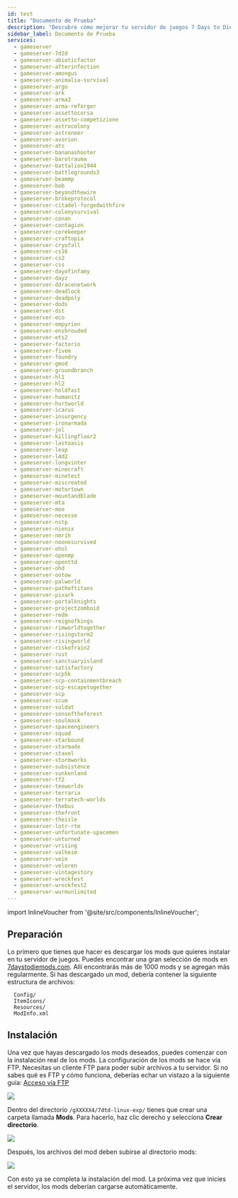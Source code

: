 ```yaml
---
id: test
title: "Documento de Prueba"
description: "Descubre cómo mejorar tu servidor de juegos 7 Days to Die con mods para una experiencia de juego personalizada → Aprende más ahora"
sidebar_label: Documento de Prueba
services:
  - gameserver
  - gameserver-7d2d
  - gameserver-abioticfactor
  - gameserver-afterinfection
  - gameserver-amongus
  - gameserver-animalia-survival
  - gameserver-argo
  - gameserver-ark
  - gameserver-arma3
  - gameserver-arma-reforger
  - gameserver-assettocorsa
  - gameserver-assetto-competizione
  - gameserver-astrocolony
  - gameserver-astroneer
  - gameserver-avorion
  - gameserver-ats
  - gameserver-bananashooter
  - gameserver-barotrauma
  - gameserver-battalion1944
  - gameserver-battlegrounds3
  - gameserver-beammp
  - gameserver-bob
  - gameserver-beyondthewire
  - gameserver-brokeprotocol
  - gameserver-citadel-forgedwithfire
  - gameserver-colonysurvival
  - gameserver-conan
  - gameserver-contagion
  - gameserver-corekeeper
  - gameserver-craftopia
  - gameserver-cryofall
  - gameserver-cs16
  - gameserver-cs2
  - gameserver-css
  - gameserver-dayofinfamy
  - gameserver-dayz
  - gameserver-ddracenetwork
  - gameserver-deadlock
  - gameserver-deadpoly
  - gameserver-dods
  - gameserver-dst
  - gameserver-eco
  - gameserver-empyrion
  - gameserver-enshrouded
  - gameserver-ets2
  - gameserver-factorio
  - gameserver-fivem
  - gameserver-foundry
  - gameserver-gmod
  - gameserver-groundbranch
  - gameserver-hl1
  - gameserver-hl2
  - gameserver-holdfast
  - gameserver-humanitz
  - gameserver-hurtworld
  - gameserver-icarus
  - gameserver-insurgency
  - gameserver-ironarmada
  - gameserver-jol
  - gameserver-killingfloor2
  - gameserver-lastoasis
  - gameserver-leap
  - gameserver-l4d2
  - gameserver-longvinter
  - gameserver-minecraft
  - gameserver-minetest
  - gameserver-miscreated
  - gameserver-motortown
  - gameserver-mountandblade
  - gameserver-mta
  - gameserver-moe
  - gameserver-necesse
  - gameserver-nstp
  - gameserver-nienix
  - gameserver-nmrih
  - gameserver-noonesurvived
  - gameserver-ohol
  - gameserver-openmp
  - gameserver-openttd
  - gameserver-ohd
  - gameserver-ootow
  - gameserver-palworld
  - gameserver-pathoftitans
  - gameserver-pixark
  - gameserver-portalknights
  - gameserver-projectzomboid
  - gameserver-redm
  - gameserver-reignofkings
  - gameserver-rimworldtogether
  - gameserver-risingstorm2
  - gameserver-risingworld
  - gameserver-riskofrain2
  - gameserver-rust
  - gameserver-sanctuaryisland
  - gameserver-satisfactory
  - gameserver-scp5k
  - gameserver-scp-containmentbreach
  - gameserver-scp-escapetogether
  - gameserver-scp
  - gameserver-scum
  - gameserver-soldat
  - gameserver-sonsoftheforest
  - gameserver-soulmask
  - gameserver-spaceengineers
  - gameserver-squad
  - gameserver-starbound
  - gameserver-starmade
  - gameserver-staxel
  - gameserver-stormworks
  - gameserver-subsistence
  - gameserver-sunkenland
  - gameserver-tf2
  - gameserver-teeworlds
  - gameserver-terraria
  - gameserver-terratech-worlds
  - gameserver-thebus
  - gameserver-thefront
  - gameserver-theisle
  - gameserver-lotr-rtm
  - gameserver-unfortunate-spacemen
  - gameserver-unturned
  - gameserver-vrising
  - gameserver-valheim
  - gameserver-vein
  - gameserver-veloren
  - gameserver-vintagestory
  - gameserver-wreckfest
  - gameserver-wreckfest2
  - gameserver-wurmunlimited
---
```


import InlineVoucher from '@site/src/components/InlineVoucher';

<InlineVoucher />

## Preparación

Lo primero que tienes que hacer es descargar los mods que quieres instalar en tu servidor de juegos. Puedes encontrar una gran selección de mods en [7daystodiemods.com](https://7daystodiemods.com/). Allí encontrarás más de 1000 mods y se agregan más regularmente. Si has descargado un mod, debería contener la siguiente estructura de archivos:

```
  Config/
  ItemIcons/
  Resources/
  ModInfo.xml
```



## Instalación

Una vez que hayas descargado los mods deseados, puedes comenzar con la instalación real de los mods. La configuración de los mods se hace vía FTP. Necesitas un cliente FTP para poder subir archivos a tu servidor. Si no sabes qué es FTP y cómo funciona, deberías echar un vistazo a la siguiente guía: [Acceso vía FTP](gameserver-ftpaccess.md)

![](https://screensaver01.zap-hosting.com/index.php/s/9Q86iArComw55cH/preview)



Dentro del directorio ``/gXXXXX4/7dtd-linux-exp/`` tienes que crear una carpeta llamada **Mods**. Para hacerlo, haz clic derecho y selecciona **Crear directorio**. 

![](https://screensaver01.zap-hosting.com/index.php/s/RE2n6WodsWq38Pr/preview)



Después, los archivos del mod deben subirse al directorio mods:

![](https://screensaver01.zap-hosting.com/index.php/s/WjNY5tMnAt7jfga/preview)



Con esto ya se completa la instalación del mod. La próxima vez que inicies el servidor, los mods deberían cargarse automáticamente. 

<InlineVoucher />